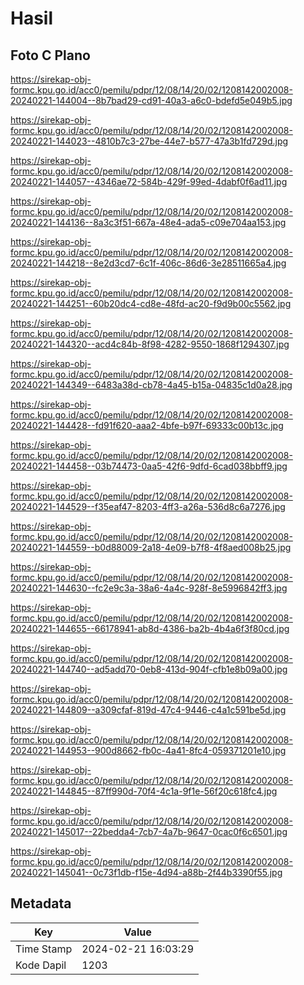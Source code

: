 # Hasil

## Foto C Plano

https://sirekap-obj-formc.kpu.go.id/acc0/pemilu/pdpr/12/08/14/20/02/1208142002008-20240221-144004--8b7bad29-cd91-40a3-a6c0-bdefd5e049b5.jpg

https://sirekap-obj-formc.kpu.go.id/acc0/pemilu/pdpr/12/08/14/20/02/1208142002008-20240221-144023--4810b7c3-27be-44e7-b577-47a3b1fd729d.jpg

https://sirekap-obj-formc.kpu.go.id/acc0/pemilu/pdpr/12/08/14/20/02/1208142002008-20240221-144057--4346ae72-584b-429f-99ed-4dabf0f6ad11.jpg

https://sirekap-obj-formc.kpu.go.id/acc0/pemilu/pdpr/12/08/14/20/02/1208142002008-20240221-144136--8a3c3f51-667a-48e4-ada5-c09e704aa153.jpg

https://sirekap-obj-formc.kpu.go.id/acc0/pemilu/pdpr/12/08/14/20/02/1208142002008-20240221-144218--8e2d3cd7-6c1f-406c-86d6-3e28511665a4.jpg

https://sirekap-obj-formc.kpu.go.id/acc0/pemilu/pdpr/12/08/14/20/02/1208142002008-20240221-144251--60b20dc4-cd8e-48fd-ac20-f9d9b00c5562.jpg

https://sirekap-obj-formc.kpu.go.id/acc0/pemilu/pdpr/12/08/14/20/02/1208142002008-20240221-144320--acd4c84b-8f98-4282-9550-1868f1294307.jpg

https://sirekap-obj-formc.kpu.go.id/acc0/pemilu/pdpr/12/08/14/20/02/1208142002008-20240221-144349--6483a38d-cb78-4a45-b15a-04835c1d0a28.jpg

https://sirekap-obj-formc.kpu.go.id/acc0/pemilu/pdpr/12/08/14/20/02/1208142002008-20240221-144428--fd91f620-aaa2-4bfe-b97f-69333c00b13c.jpg

https://sirekap-obj-formc.kpu.go.id/acc0/pemilu/pdpr/12/08/14/20/02/1208142002008-20240221-144458--03b74473-0aa5-42f6-9dfd-6cad038bbff9.jpg

https://sirekap-obj-formc.kpu.go.id/acc0/pemilu/pdpr/12/08/14/20/02/1208142002008-20240221-144529--f35eaf47-8203-4ff3-a26a-536d8c6a7276.jpg

https://sirekap-obj-formc.kpu.go.id/acc0/pemilu/pdpr/12/08/14/20/02/1208142002008-20240221-144559--b0d88009-2a18-4e09-b7f8-4f8aed008b25.jpg

https://sirekap-obj-formc.kpu.go.id/acc0/pemilu/pdpr/12/08/14/20/02/1208142002008-20240221-144630--fc2e9c3a-38a6-4a4c-928f-8e5996842ff3.jpg

https://sirekap-obj-formc.kpu.go.id/acc0/pemilu/pdpr/12/08/14/20/02/1208142002008-20240221-144655--66178941-ab8d-4386-ba2b-4b4a6f3f80cd.jpg

https://sirekap-obj-formc.kpu.go.id/acc0/pemilu/pdpr/12/08/14/20/02/1208142002008-20240221-144740--ad5add70-0eb8-413d-904f-cfb1e8b09a00.jpg

https://sirekap-obj-formc.kpu.go.id/acc0/pemilu/pdpr/12/08/14/20/02/1208142002008-20240221-144809--a309cfaf-819d-47c4-9446-c4a1c591be5d.jpg

https://sirekap-obj-formc.kpu.go.id/acc0/pemilu/pdpr/12/08/14/20/02/1208142002008-20240221-144953--900d8662-fb0c-4a41-8fc4-059371201e10.jpg

https://sirekap-obj-formc.kpu.go.id/acc0/pemilu/pdpr/12/08/14/20/02/1208142002008-20240221-144845--87ff990d-70f4-4c1a-9f1e-56f20c618fc4.jpg

https://sirekap-obj-formc.kpu.go.id/acc0/pemilu/pdpr/12/08/14/20/02/1208142002008-20240221-145017--22bedda4-7cb7-4a7b-9647-0cac0f6c6501.jpg

https://sirekap-obj-formc.kpu.go.id/acc0/pemilu/pdpr/12/08/14/20/02/1208142002008-20240221-145041--0c73f1db-f15e-4d94-a88b-2f44b3390f55.jpg


## Metadata

| Key        | Value               |
| ---------- | ------------------- |
| Time Stamp | 2024-02-21 16:03:29 |
| Kode Dapil | 1203                |



